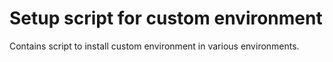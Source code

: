 # Setup script for custom environment

Contains script to install custom environment in various environments.
